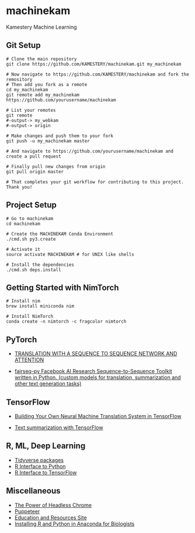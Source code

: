# machinekam
Kamestery Machine Learning

## Git Setup

```{bash}
# Clone the main repository
git clone https://github.com/KAMESTERY/machinekam.git my_machinekam

# Now navigate to https://github.com/KAMESTERY/machinekam and fork the remository
# Then add you fork as a remote
cd my_machinekam
git remote add my_machinekam https://github.com/yourusername/machinekam

# List your remotes
git remote
#-output-> my_webkam
#-output-> origin

# Make changes and push them to your fork
git push -u my_machinekam master

# And navigate to https://github.com/yourusername/machinekam and create a pull request

# Finally pull new changes from origin
git pull origin master

# That completes your git workflow for contributing to this project. Thank you!

```

## Project Setup

```{bash}
# Go to machinekam
cd machinekam

# Create the MACHINEKAM Conda Environment
./cmd.sh py3.create

# Activate it
source activate MACHINEKAM # for UNIX like shells

# Install the dependencies
./cmd.sh deps.install
```

## Getting Started with NimTorch

```{bash}
# Install nim
brew install miniconda nim

# Install NimTorch
conda create -n nimtorch -c fragcolor nimtorch

```

## PyTorch

* [TRANSLATION WITH A SEQUENCE TO SEQUENCE NETWORK AND ATTENTION](https://pytorch.org/tutorials/intermediate/seq2seq_translation_tutorial.html)

* [fairseq-py Facebook AI Research Sequence-to-Sequence Toolkit written in Python. (custom models for translation, summarization and other text generation tasks)](https://modelzoo.co/model/fairseq-py)

## TensorFlow

* [Building Your Own Neural Machine Translation System in TensorFlow](https://ai.googleblog.com/2017/07/building-your-own-neural-machine.html)

* [Text summarization with TensorFlow](https://ai.googleblog.com/2016/08/text-summarization-with-tensorflow.html)

## R, ML, Deep Learning

* [Tidyverse packages](https://www.tidyverse.org/packages/)
* [R Interface to Python](https://rstudio.github.io/reticulate/)
* [R Interface to TensorFlow](https://tensorflow.rstudio.com/)

## Miscellaneous

* [The Power of Headless Chrome](https://developers.google.com/web/tools/puppeteer/)
* [Puppeteer](https://pptr.dev/)
* [Education and Resources Site](http://www.matt-versaggi.com/mit_open_courseware/)
* [Installing R and Python in Anaconda for Biologists](https://chrisconlan.com/installing-r-python-anaconda-biologists/)

